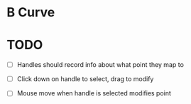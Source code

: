 # B Curve

# TODO

- [ ] Handles should record info about what point they map to

- [ ] Click down on handle to select, drag to modify

- [ ] Mouse move when handle is selected modifies point
